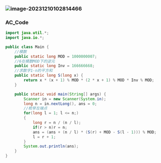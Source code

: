 ### ![image-20231210102814466](../AppData/Roaming/Typora/typora-user-images/image-20231210102814466.png)

### AC\_Code

```java
import java.util.*;
import java.io.*;

public class Main {
    //模数
    public static long MOD = 1000000007;
    //6在模数MOD下的逆元
    public static long Inv = 166666668;
    //求数字1-n的平方和
    public static long S(long x) {
        return x * (x + 1) % MOD * (2 * x + 1) % MOD * Inv % MOD;
    }

    public static void main(String[] args) {
        Scanner in = new Scanner(System.in);
        long n = in.nextLong(), ans = 0;
        //枚举左端点
        for(long l = 1; l <= n;)
        {
            long r = n / (n / l);
            if(r > n)r = n;
            ans = (ans + (n / l) * (S(r) + MOD - S(l - 1))) % MOD;
            l = r + 1;
        }
        System.out.println(ans);
    }
}
```